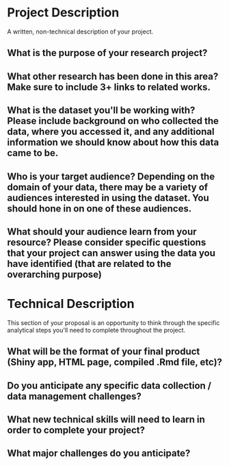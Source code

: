 # Project Description
A written, non-technical description of your project.

## What is the purpose of your research project?

## What other research has been done in this area? Make sure to include 3+ links to related works.

## What is the dataset you'll be working with?  Please include background on who collected the data, where you accessed it, and any additional information we should know about how this data came to be.

## Who is your target audience?  Depending on the domain of your data, there may be a variety of audiences interested in using the dataset. You should hone in on one of these audiences.

## What should your audience learn from your resource? Please consider specific questions that your project can answer using the data you have identified (that are related to the overarching purpose)

# Technical Description
This section of your proposal is an opportunity to think through the specific analytical steps you'll need to complete throughout the project.

## What will be the format of your final product (Shiny app, HTML page, compiled .Rmd file, etc)?

## Do you anticipate any specific data collection / data management challenges?

## What new technical skills will need to learn in order to complete your project?

## What major challenges do you anticipate? 